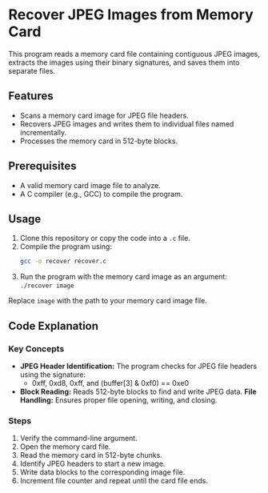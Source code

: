 # Recover JPEG Images from Memory Card

This program reads a memory card file containing contiguous JPEG images, extracts the images using their binary signatures, and saves them into separate files.

## Features
- Scans a memory card image for JPEG file headers.
- Recovers JPEG images and writes them to individual files named incrementally.
- Processes the memory card in 512-byte blocks.

## Prerequisites
- A valid memory card image file to analyze.
- A C compiler (e.g., GCC) to compile the program.

## Usage
1. Clone this repository or copy the code into a `.c` file.
2. Compile the program using:
   ```bash
   gcc -o recover recover.c
    ```
3. Run the program with the memory card image as an argument:
`./recover image`

Replace `image` with the path to your memory card image file.

## Code Explanation
### Key Concepts
- **JPEG Header Identification:** The program checks for JPEG file headers using the signature:
    - 0xff, 0xd8, 0xff, and (buffer[3] & 0xf0) == 0xe0
- **Block Reading:** Reads 512-byte blocks to find and write JPEG data.
**File Handling:** Ensures proper file opening, writing, and closing.

### Steps
1. Verify the command-line argument.
2. Open the memory card file.
3. Read the memory card in 512-byte chunks.
4. Identify JPEG headers to start a new image.
5. Write data blocks to the corresponding image file.
6. Increment file counter and repeat until the card file ends.